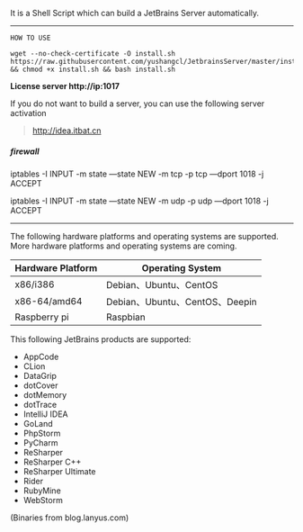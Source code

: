 It is a Shell Script which can build a JetBrains Server automatically.

---

`HOW TO USE`

```
wget --no-check-certificate -O install.sh https://raw.githubusercontent.com/yushangcl/JetbrainsServer/master/install.sh && chmod +x install.sh && bash install.sh
```

 **License server http://ip:1017**


If you do not want to build a server, you can use the following server activation

> http://idea.itbat.cn

##### firewall

iptables -I INPUT -m state —state NEW -m tcp -p tcp —dport 1018 -j ACCEPT

iptables -I INPUT -m state —state NEW -m udp -p udp —dport 1018 -j ACCEPT

---

The following hardware platforms and operating systems are supported. More  hardware platforms and operating systems are coming.

| Hardware Platform | Operating System            |
| ----------------- | --------------------------- |
| x86/i386          | Debian、Ubuntu、CentOS        |
| x86-64/amd64      | Debian、Ubuntu、CentOS、Deepin |
| Raspberry pi      | Raspbian                    |

This following JetBrains products are supported:

- AppCode
- CLion
- DataGrip
- dotCover
- dotMemory
- dotTrace
- IntelliJ IDEA
- GoLand
- PhpStorm
- PyCharm
- ReSharper
- ReSharper C++
- ReSharper Ultimate
- Rider
- RubyMine
- WebStorm



(Binaries from blog.lanyus.com)
